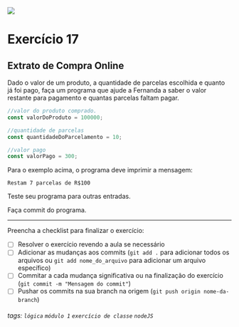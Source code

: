 ![](https://i.imgur.com/xG74tOh.png)

# Exercício 17

## Extrato de Compra Online

Dado o valor de um produto, a quantidade de parcelas escolhida e quanto já foi pago, faça um programa que ajude a Fernanda a saber o valor restante para pagamento e quantas parcelas faltam pagar.

```javascript
//valor do produto comprado.
const valorDoProduto = 100000;

//quantidade de parcelas
const quantidadeDoParcelamento = 10;

//valor pago
const valorPago = 300;
```

Para o exemplo acima, o programa deve imprimir a mensagem:

```
Restam 7 parcelas de R$100
```

Teste seu programa para outras entradas.

Faça commit do programa.

---

Preencha a checklist para finalizar o exercício:

- [ ] Resolver o exercício revendo a aula se necessário
- [ ] Adicionar as mudanças aos commits (`git add .` para adicionar todos os arquivos ou `git add nome_do_arquivo` para adicionar um arquivo específico)
- [ ] Commitar a cada mudança significativa ou na finalização do exercício (`git commit -m "Mensagem do commit"`)
- [ ] Pushar os commits na sua branch na origem (`git push origin nome-da-branch`)

###### tags: `lógica` `módulo 1` `exercício de classe` `nodeJS`

